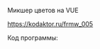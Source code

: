 Микшер цветов на VUE

<https://kodaktor.ru/frmw_005> 

Код программы:
<pre><code>  
  <script>
vm = new Vue({
  el: '#app',
  data: {
    colorComponents: {
      r: 255,
      g: 255,
      b: 255,
    },
  },
  computed: {
    style() {
      return {
        'background-color': `rgb(${Object.values(this.colorComponents).join(',')})`,};
    },
  },
});
</code></pre>

Результат: микшер цветов

Ссылка на форк: <https://kodaktor.ru/test_2693c>
